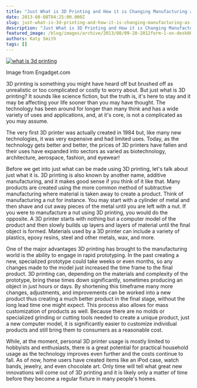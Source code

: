 ```yaml
---
title: "Just What is 3D Printing and How it is Changing Manufacturing as we Know it"
date: 2013-08-08T04:25:00.000Z
slug: just-what-is-3d-printing-and-how-it-is-changing-manufacturing-as-we-know-it
description: "Just What is 3D Printing and How it is Changing Manufacturing as we Know it"
featured_image: /blog/images/archive/2013/08/09-20-2012form-1-on-desk00-1348689824.jpg
authors: Katy Smith
tags: []
---
```


[![what is 3d printing ](/blog/images/archive/2013/08/09-20-2012form-1-on-desk00-1348689824.jpg)](/blog/images/archive/2013/08/09-20-2012form-1-on-desk00-1348689824.jpg)

Image from Engadget.com

3D printing is something you might have heard off but brushed off as unrealistic or too complicated or costly to worry about. But just what is 3D printing? It sounds like science fiction, but the truth is, it's here to stay and it may be affecting your life sooner than you may have thought. The technology has been around for longer than many think and has a wide variety of uses and applications, and, at it's core, is not a complicated as you may assume.

The very first 3D printer was actually created in 1984 but, like many new technologies, it was very expensive and had limited uses. Today, as the technology gets better and better, the prices of 3D printers have fallen and their uses have expanded into sectors as varied as biotechnology, architecture, aerospace, fashion, and eyewear!

Before we get into just what can be made using 3D printing, let's talk about just what it is. 3D printing is also known by another name, additive manufacturing, and it makes good sense if you think of it like that. Many products are created using the more common method of subtractive manufacturing where material is taken away to create a product. Think of manufacturing a nut for instance. You may start with a cylinder of metal and then shave and cut away pieces of the metal until you are left with a nut. If you were to manufacture a nut using 3D printing, you would do the opposite. A 3D printer starts with nothing but a computer model of the product and then slowly builds up layers and layers of material until the final object is formed. Materials used by a 3D printer can include a variety of plastics, epoxy resins, steel and other metals, wax, and more.

One of the major advantages 3D printing has brought to the manufacturing world is the ability to engage in rapid prototyping. In the past creating a new, specialized prototype could take weeks or even months, so any changes made to the model just increased the time frame to the final product. 3D printing can, depending on the materials and complexity of the prototype, bring these times down significantly, sometimes producing an object in just hours or days. By shortening this timeframe many more changes, adjustments, and improvements can be worked into a new product thus creating a much better product in the final stage, without the long lead time one might expect. This process also allows for mass customization of products as well. Because there are no molds or specialized grinding or cutting tools needed to create a unique product, just a new computer model, it is significantly easier to customize individual products and still bring them to consumers as a reasonable cost.

While, at the moment, personal 3D printer usage is mostly limited to hobbyists and enthusiasts, there is a great potential for practical household usage as the technology improves even further and the costs continue to fall. As of now, home users have created items like an iPod case, watch bands, jewelry, and even chocolate art. Only time will tell what great new innovations will come out of 3D printing and it is likely only a matter of time before they become a regular fixture in many people's homes.